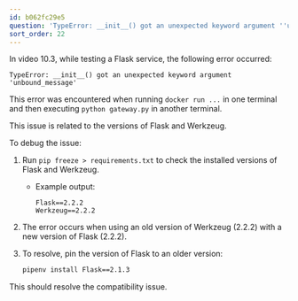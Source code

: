 ```yaml
---
id: b062fc29e5
question: 'TypeError: __init__() got an unexpected keyword argument ''unbound_message'' while importing Flask'
sort_order: 22
---
```



In video 10.3, while testing a Flask service, the following error occurred:

```
TypeError: __init__() got an unexpected keyword argument 'unbound_message'
```

This error was encountered when running `docker run ...` in one terminal and then executing `python gateway.py` in another terminal.



This issue is related to the versions of Flask and Werkzeug.

To debug the issue:

1. Run `pip freeze > requirements.txt` to check the installed versions of Flask and Werkzeug.
   - Example output:
     ```
     Flask==2.2.2
     Werkzeug==2.2.2
     ```
2. The error occurs when using an old version of Werkzeug (2.2.2) with a new version of Flask (2.2.2).
3. To resolve, pin the version of Flask to an older version:
   
   ```bash
   pipenv install Flask==2.1.3
   ```

This should resolve the compatibility issue.